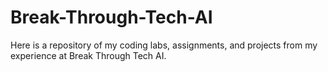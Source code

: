 # Break-Through-Tech-AI

Here is a repository of my coding labs, assignments, and projects from my experience at Break Through Tech AI.
